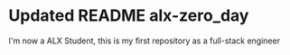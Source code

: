 # Updated README  alx-zero_day
 I'm now a ALX Student, this is my first repository as a full-stack engineer
